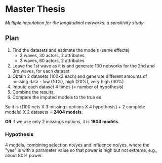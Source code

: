 # Master Thesis

*Multiple imputation for the longitudinal networks: a sensitivity study*

## Plan 

1. Find the datasets and estimate the models (same effects)
   - 3 waves, 30 actors, 2 attributes
   - 3 waves, 60 actors, 2 attributes
2. Leave the 1st wave as it is and generate 100 networks for the 2nd and 3rd waves, for each dataset
3. Obtain 2 datasets (100x3 each) and generate different amounts of missing data - low (10%), high (20%), very high (30%)
4. Impute each dataset 4 times (= number of hypothesis)
5. Combine the results.
6. Compare the imputed models to the true es

So it is ((100 nets X 3 missings options X 4 hypothesis) + 2 complete models) X 2 datasets = **2404 models.**

**OR** if we use only 2 missings options, it is **1604 models**.

### Hypothesis

4 models, combining selection no/yes and influence no/yes, where the "yes" is with a parameter value so that power is high but not extreme, e.g., about 80% power.



